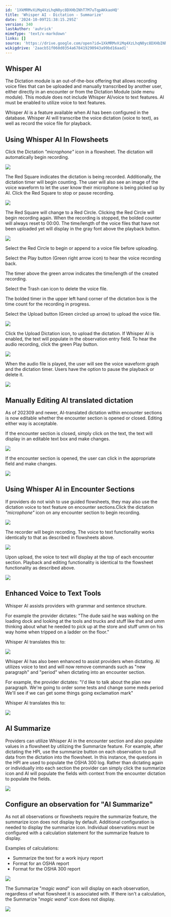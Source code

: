 ```yaml
---
id: '1XkMRMvXiMq4XzLhqN0yc8DXHbINhT7M7uTqpAKkaoHQ'
title: 'Whisper AI - Dictation - Summarize'
date: '2024-10-09T21:38:15.295Z'
version: 340
lastAuthor: 'auhrick'
mimeType: 'text/x-markdown'
links: []
source: 'https://drive.google.com/open?id=1XkMRMvXiMq4XzLhqN0yc8DXHbINhT7M7uTqpAKkaoHQ'
wikigdrive: '2aacb51f060d0354a678419290943a99bd16aad1'
---
```

## Whisper AI

The Dictation module is an out-of-the-box offering that allows recording voice files that can be uploaded and manually transcribed by another user, either directly in an encounter or from the Dictation Module (side menu module). This module does not include Whisper AI/voice to text features. AI must be enabled to utilize voice to text features.

Whisper AI is a feature available when AI has been configured in the database. Whisper AI will transcribe the voice dictation (voice to text), as well as record the voice file for playback.

## Using Whisper AI In Flowsheets

Click the Dictation *"microphone"* icon in a flowsheet. The dictation will automatically begin recording.

![](../whisper-ai-dictation-summarize.assets/56a36f04f09ab2605ceecebcaf60cdcd.png)

The Red Square indicates the dictation is being recorded. Additionally, the dictation timer will begin counting. The user will also see an image of the voice waveform to let the user know their microphone is being picked up by AI. Click the Red Square to stop or pause recording.

![](../whisper-ai-dictation-summarize.assets/fe4cd84c39d5713af8428eee45a46a0d.png)

The Red Square will change to a Red Circle. Clicking the Red Circle will begin recording again. When the recording is stopped, the bolded counter will always reset to 00:00. The time/length of the voice files that have not been uploaded yet will display in the gray font above the playback button.

![](../whisper-ai-dictation-summarize.assets/6a051053c6b04e97463d3db6acf1e297.png)

Select the Red Circle to begin or append to a voice file before uploading.

Select the Play button (Green right arrow icon) to hear the voice recording back.

The timer above the green arrow indicates the time/length of the created recording.

Select the Trash can icon to delete the voice file.

The bolded timer  in the upper left hand corner of the dictation box is the time count for the recording in progress.

Select the Upload button (Green circled up arrow) to upload the voice file.

![](../whisper-ai-dictation-summarize.assets/6a8168e6225ebb1c80e72d88c2fa2c8f.png)

Click the Upload Dictation icon, to upload the dictation. If Whisper AI is enabled, the text will populate in the observation entry field. To hear the audio recording, click the green Play button.

![](../whisper-ai-dictation-summarize.assets/bddb255caba91d29a2803446a1a6d2df.png)

When the audio file is played, the user will see the voice waveform graph and the dictation timer. Users have the option to pause the playback or delete it.

![](../whisper-ai-dictation-summarize.assets/38c7f38a647970625bdfd1af50e320f4.png)

## Manually Editing AI translated dictation

As of 202309 and newer, AI-translated dictation within encounter sections is now editable whether the encounter section is opened or closed. Editing either way is acceptable.

If the encounter section is closed, simply click on the text, the text will display in an editable text box and make changes.

![](../whisper-ai-dictation-summarize.assets/21f3c012297facdd3be2ea79437216c2.png)

If the encounter section is opened, the user can click in the appropriate field and make changes.

![](../whisper-ai-dictation-summarize.assets/1fa9adbb6dfa4a2c283225dc19b4fc38.png)
## Using Whisper AI in Encounter Sections

If providers do not wish to use guided flowsheets, they may also use the dictation voice to text feature on encounter sections.Click the dictation *"microphone"* icon on any encounter section to begin recording.

![](../whisper-ai-dictation-summarize.assets/8e0f6e4664728138a563ff0bfe905e98.png)

The recorder will begin recording. The voice to text functionality works identically to that as described in flowsheets above.

![](../whisper-ai-dictation-summarize.assets/a6c053c1a4aea125573e35c76206fbd9.png)

Upon upload, the voice to text will display at the top of each encounter section. Playback and editing functionality is identical to the flowsheet functionality as described above.

![](../whisper-ai-dictation-summarize.assets/eb39a0669d2dd37a25111aba5c1ba3bd.png)

## Enhanced Voice to Text Tools

Whisper AI assists providers with grammar and sentence structure.

For example the provider dictates: "The dude said he was walking on the loading dock and looking at the tools and trucks and stuff like that and umm thinking about what he needed to pick up at the store and stuff umm on his way home when tripped on a ladder on the floor."

Whisper AI translates this to:

![](../whisper-ai-dictation-summarize.assets/5775d2e34e950aa82f3a87ed7d544ce2.png)

Whisper AI has also  been enhanced to assist providers when dictating. AI utilizes voice to text and will now remove commands such as "new paragraph" and "period" when dictating into an encounter section.

For example, the provider dictates: "I'd like to talk about the plan new paragraph. We're going to order some tests and change some meds period We'll see if we can get some things going exclamation mark"

Whisper AI translates this to:

![](../whisper-ai-dictation-summarize.assets/6474cb8e8839ba18e5ba8044b96ea3f9.png)

## AI Summarize

Providers can utilize Whisper AI in the encounter section and also populate values in a flowsheet by utilizing the Summarize feature. For example, after dictating the HPI, use the summarize button on each observation to pull data from the dictation into the flowsheet. In this instance, the questions in the HPI are used to populate the OSHA 300 log. Rather than dictating again or individually into each section the provider can simply click the summarize icon and AI will populate the fields with context from the encounter dictation to populate the fields.

![](../whisper-ai-dictation-summarize.assets/a7312dde31763cbfeb4d9227371fa8f9.png)

## Configure an observation for "AI Summarize"

As not all observations or flowsheets require the summarize feature, the summarize icon does not display by default. Additional configuration is needed to display the summarize icon. Individual observations must be configured with a calculation statement for the summarize feature to display.

Examples of calculations:

* Summarize the text for a work injury report
* Format for an OSHA report
* Format for the OSHA 300 report

![](../whisper-ai-dictation-summarize.assets/27d2788c0132148c04ec0ba763f4c81b.png)

The Summarize "*magic wand*" icon will display on each observation, regardless of what flowsheet it is associated with. If there isn't a calculation, the Summarize "*magic wand*" icon does not display.

![](../whisper-ai-dictation-summarize.assets/0b9b9fbd01d5ec36b4b024acfb960c0c.png)

